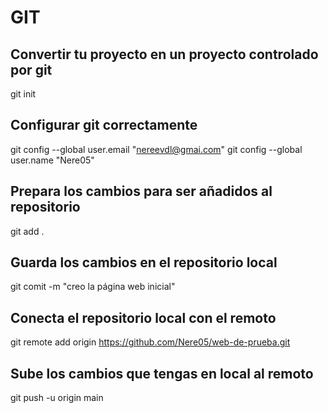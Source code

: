 # GIT 

## Convertir tu proyecto en un proyecto controlado por **git** 

git init

## Configurar git correctamente 
git config --global user.email "nereevdl@gmai.com"
git config --global user.name "Nere05"

## Prepara los cambios para ser añadidos al repositorio 

git add .

## Guarda los cambios en el repositorio local
git comit -m "creo la página web inicial"

## Conecta el repositorio local con el remoto
git remote add origin https://github.com/Nere05/web-de-prueba.git

## Sube los cambios que tengas en local al remoto

git push -u origin main

